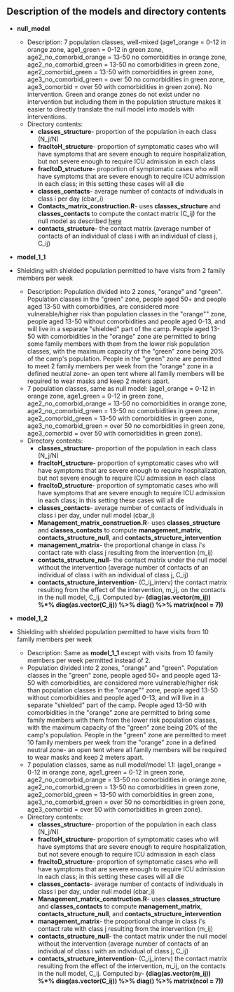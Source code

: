 ## Description of the models and directory contents

* **null_model**
  * Description: 7 population classes, well-mixed (age1_orange = 0-12 in orange zone, age1_green = 0-12 in green zone, age2_no_comorbid_orange = 13-50 no comorbidities in orange zone, age2_no_comorbid_green = 13-50 no comorbidities in green zone, age2_comorbid_green = 13-50 with comorbidities in green zone, age3_no_comorbid_green = over 50 no comorbidities in green zone, age3_comorbid = over 50 with comorbidities in green zone). No intervention. Green and orange zones do not exist under no intervention but including them in the population structure makes it easier to directly translate the null model into models with interventions.
  * Directory contents: 
    * **classes_structure**- proportion of the population in each class (N_j/N)
    * **fracItoH_structure**- proportion of symptomatic cases who will have symptoms that are severe enough to require hospitalization, but not severe enough to require ICU admission in each class
    * **fracItoD_structure**- proportion of symptomatic cases who will have symptoms that are severe enough to require ICU admission in each class; in this setting these cases will all die
    * **classes_contacts**- average number of contacts of individuals in class i per day (cbar_i)
    * **Contacts_matrix_construction.R**- uses **classes_structure** and **classes_contacts** to compute the contact matrix (C_ij) for the null model as described [here](https://github.com/crowdfightcovid19/req-550-Syria/blob/master/manuscripts/DerivationOfR0_APG.pdf)
    * **contacts_structure**- the contact matrix (average number of contacts of an individual of class i with an individual of class j, C_ij)
    
* **model_1_1**
* Shielding with shielded population permitted to have visits from 2 family members per week
  * Description: Population divided into 2 zones, "orange" and "green". Population classes in the "green" zone, people aged 50+ and people aged 13-50 with comorbidities, are considered more vulnerable/higher risk than population classes in the "orange"" zone, people aged 13-50 without comorbidities and people aged 0-13, and will live in a separate "shielded" part of the camp. People aged 13-50 with comorbidities in the "orange" zone are permitted to bring some family members with them from the lower risk population classes, with the maximum capacity of the "green" zone being 20% of the camp's population. People in the "green" zone are permitted to meet 2 family members per week from the "orange" zone in a defined neutral zone- an open tent where all family members will be required to wear masks and keep 2 meters apart.  
  * 7 population classes, same as null model: (age1_orange = 0-12 in orange zone, age1_green = 0-12 in green zone, age2_no_comorbid_orange = 13-50 no comorbidities in orange zone, age2_no_comorbid_green = 13-50 no comorbidities in green zone, age2_comorbid_green = 13-50 with comorbidities in green zone, age3_no_comorbid_green = over 50 no comorbidities in green zone, age3_comorbid = over 50 with comorbidities in green zone).  
  * Directory contents: 
    * **classes_structure**- proportion of the population in each class (N_j/N)
    * **fracItoH_structure**- proportion of symptomatic cases who will have symptoms that are severe enough to require hospitalization, but not severe enough to require ICU admission in each class
    * **fracItoD_structure**- proportion of symptomatic cases who will have symptoms that are severe enough to require ICU admission in each class; in this setting these cases will all die
    * **classes_contacts**- average number of contacts of individuals in class i per day, under null model (cbar_i)
    * **Management_matrix_construction.R**- uses **classes_structure** and **classes_contacts** to compute **management_matrix**, **contacts_structure_null**, and **contacts_structure_intervention**
    * **management_matrix**- the proportional change in class i's contact rate with class j resulting from the intervention (m_ij)
    * **contacts_structure_null**- the contact matrix under the null model without the intervention (average number of contacts of an individual of class i with an individual of class j, C_ij)
    * **contacts_structure_intervention**- (C_ij_interv) the contact matrix resulting from the effect of the intervention, m_ij, on the contacts in the null model, C_ij. Computed by-  **(diag(as.vector(m_ij)) %*% diag(as.vector(C_ij)) %>% diag() %>% matrix(ncol = 7))**
    
* **model_1_2**
* Shielding with shielded population permitted to have visits from 10 family members per week
  * Description: Same as **model_1_1** except with visits from 10 family members per week permitted instead of 2. 
  * Population divided into 2 zones, "orange" and "green". Population classes in the "green" zone, people aged 50+ and people aged 13-50 with comorbidities, are considered more vulnerable/higher risk than population classes in the "orange"" zone, people aged 13-50 without comorbidities and people aged 0-13, and will live in a separate "shielded" part of the camp. People aged 13-50 with comorbidities in the "orange" zone are permitted to bring some family members with them from the lower risk population classes, with the maximum capacity of the "green" zone being 20% of the camp's population. People in the "green" zone are permitted to meet 10 family members per week from the "orange" zone in a defined neutral zone- an open tent where all family members will be required to wear masks and keep 2 meters apart.  
  * 7 population classes, same as null model/model 1.1: (age1_orange = 0-12 in orange zone, age1_green = 0-12 in green zone, age2_no_comorbid_orange = 13-50 no comorbidities in orange zone, age2_no_comorbid_green = 13-50 no comorbidities in green zone, age2_comorbid_green = 13-50 with comorbidities in green zone, age3_no_comorbid_green = over 50 no comorbidities in green zone, age3_comorbid = over 50 with comorbidities in green zone).  
  * Directory contents: 
    * **classes_structure**- proportion of the population in each class (N_j/N)
    * **fracItoH_structure**- proportion of symptomatic cases who will have symptoms that are severe enough to require hospitalization, but not severe enough to require ICU admission in each class
    * **fracItoD_structure**- proportion of symptomatic cases who will have symptoms that are severe enough to require ICU admission in each class; in this setting these cases will all die
    * **classes_contacts**- average number of contacts of individuals in class i per day, under null model (cbar_i)
    * **Management_matrix_construction.R**- uses **classes_structure** and **classes_contacts** to compute **management_matrix**, **contacts_structure_null**, and **contacts_structure_intervention**
    * **management_matrix**- the proportional change in class i's contact rate with class j resulting from the intervention (m_ij)
    * **contacts_structure_null**- the contact matrix under the null model without the intervention (average number of contacts of an individual of class i with an individual of class j, C_ij)
    * **contacts_structure_intervention**- (C_ij_interv) the contact matrix resulting from the effect of the intervention, m_ij, on the contacts in the null model, C_ij. Computed by-  **(diag(as.vector(m_ij)) %*% diag(as.vector(C_ij)) %>% diag() %>% matrix(ncol = 7))**
    
